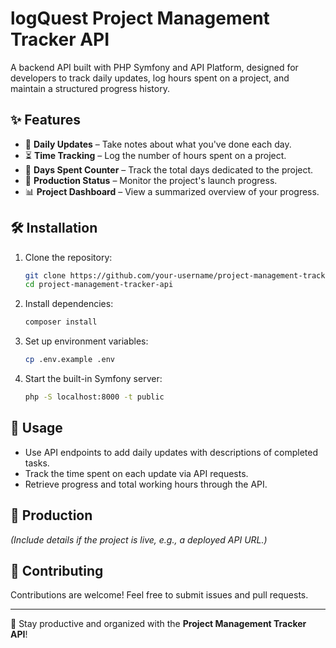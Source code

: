 # logQuest Project Management Tracker API

A backend API built with PHP Symfony and API Platform, designed for developers to track daily updates, log hours spent on a project, and maintain a structured progress history.

## ✨ Features

- 📝 **Daily Updates** – Take notes about what you've done each day.
- ⏳ **Time Tracking** – Log the number of hours spent on a project.
- 📅 **Days Spent Counter** – Track the total days dedicated to the project.
- 🚀 **Production Status** – Monitor the project's launch progress.
- 📊 **Project Dashboard** – View a summarized overview of your progress.

## 🛠️ Installation

1. Clone the repository:
   ```sh
   git clone https://github.com/your-username/project-management-tracker-api.git
   cd project-management-tracker-api
   ```
2. Install dependencies:
   ```sh
   composer install
   ```
3. Set up environment variables:
   ```sh
   cp .env.example .env
   ```
4. Start the built-in Symfony server:
   ```sh
   php -S localhost:8000 -t public
   ```

## 📌 Usage
- Use API endpoints to add daily updates with descriptions of completed tasks.
- Track the time spent on each update via API requests.
- Retrieve progress and total working hours through the API.

## 🚀 Production
*(Include details if the project is live, e.g., a deployed API URL.)*

## 🤝 Contributing
Contributions are welcome! Feel free to submit issues and pull requests.


---

🎯 Stay productive and organized with the **Project Management Tracker API**!
